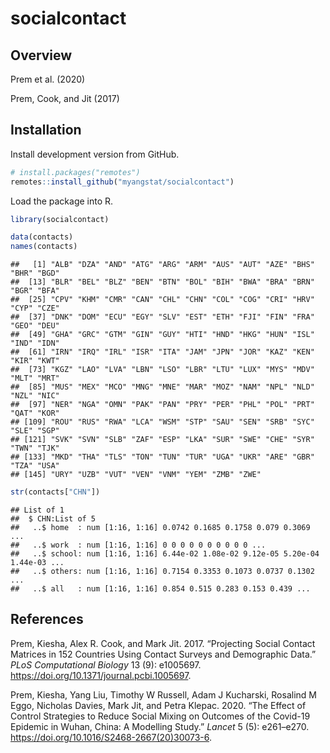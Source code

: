 socialcontact
================

## Overview

Prem et al. (2020)

Prem, Cook, and Jit (2017)

## Installation

Install development version from GitHub.

``` r
# install.packages("remotes")
remotes::install_github("myangstat/socialcontact")
```

Load the package into R.

``` r
library(socialcontact)
```

``` r
data(contacts)
names(contacts)
```

    ##   [1] "ALB" "DZA" "AND" "ATG" "ARG" "ARM" "AUS" "AUT" "AZE" "BHS" "BHR" "BGD"
    ##  [13] "BLR" "BEL" "BLZ" "BEN" "BTN" "BOL" "BIH" "BWA" "BRA" "BRN" "BGR" "BFA"
    ##  [25] "CPV" "KHM" "CMR" "CAN" "CHL" "CHN" "COL" "COG" "CRI" "HRV" "CYP" "CZE"
    ##  [37] "DNK" "DOM" "ECU" "EGY" "SLV" "EST" "ETH" "FJI" "FIN" "FRA" "GEO" "DEU"
    ##  [49] "GHA" "GRC" "GTM" "GIN" "GUY" "HTI" "HND" "HKG" "HUN" "ISL" "IND" "IDN"
    ##  [61] "IRN" "IRQ" "IRL" "ISR" "ITA" "JAM" "JPN" "JOR" "KAZ" "KEN" "KIR" "KWT"
    ##  [73] "KGZ" "LAO" "LVA" "LBN" "LSO" "LBR" "LTU" "LUX" "MYS" "MDV" "MLT" "MRT"
    ##  [85] "MUS" "MEX" "MCO" "MNG" "MNE" "MAR" "MOZ" "NAM" "NPL" "NLD" "NZL" "NIC"
    ##  [97] "NER" "NGA" "OMN" "PAK" "PAN" "PRY" "PER" "PHL" "POL" "PRT" "QAT" "KOR"
    ## [109] "ROU" "RUS" "RWA" "LCA" "WSM" "STP" "SAU" "SEN" "SRB" "SYC" "SLE" "SGP"
    ## [121] "SVK" "SVN" "SLB" "ZAF" "ESP" "LKA" "SUR" "SWE" "CHE" "SYR" "TWN" "TJK"
    ## [133] "MKD" "THA" "TLS" "TON" "TUN" "TUR" "UGA" "UKR" "ARE" "GBR" "TZA" "USA"
    ## [145] "URY" "UZB" "VUT" "VEN" "VNM" "YEM" "ZMB" "ZWE"

``` r
str(contacts["CHN"])
```

    ## List of 1
    ##  $ CHN:List of 5
    ##   ..$ home  : num [1:16, 1:16] 0.0742 0.1685 0.1758 0.079 0.3069 ...
    ##   ..$ work  : num [1:16, 1:16] 0 0 0 0 0 0 0 0 0 0 ...
    ##   ..$ school: num [1:16, 1:16] 6.44e-02 1.08e-02 9.12e-05 5.20e-04 1.44e-03 ...
    ##   ..$ others: num [1:16, 1:16] 0.7154 0.3353 0.1073 0.0737 0.1302 ...
    ##   ..$ all   : num [1:16, 1:16] 0.854 0.515 0.283 0.153 0.439 ...

## References

<div id="refs" class="references">

<div id="ref-Prem2017">

Prem, Kiesha, Alex R. Cook, and Mark Jit. 2017. “Projecting Social
Contact Matrices in 152 Countries Using Contact Surveys and Demographic
Data.” *PLoS Computational Biology* 13 (9): e1005697.
<https://doi.org/10.1371/journal.pcbi.1005697>.

</div>

<div id="ref-Prem2020">

Prem, Kiesha, Yang Liu, Timothy W Russell, Adam J Kucharski, Rosalind M
Eggo, Nicholas Davies, Mark Jit, and Petra Klepac. 2020. “The Effect of
Control Strategies to Reduce Social Mixing on Outcomes of the Covid-19
Epidemic in Wuhan, China: A Modelling Study.” *Lancet* 5 (5): e261–e270.
<https://doi.org/10.1016/S2468-2667(20)30073-6>.

</div>

</div>

